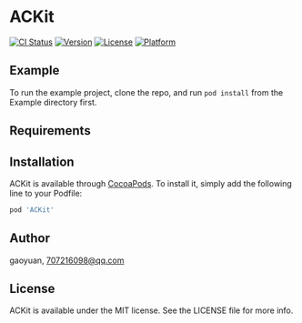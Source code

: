 # ACKit

[![CI Status](https://img.shields.io/travis/gaoyuan/ACKit.svg?style=flat)](https://travis-ci.org/gaoyuan/ACKit)
[![Version](https://img.shields.io/cocoapods/v/ACKit.svg?style=flat)](https://cocoapods.org/pods/ACKit)
[![License](https://img.shields.io/cocoapods/l/ACKit.svg?style=flat)](https://cocoapods.org/pods/ACKit)
[![Platform](https://img.shields.io/cocoapods/p/ACKit.svg?style=flat)](https://cocoapods.org/pods/ACKit)

## Example

To run the example project, clone the repo, and run `pod install` from the Example directory first.

## Requirements

## Installation

ACKit is available through [CocoaPods](https://cocoapods.org). To install
it, simply add the following line to your Podfile:

```ruby
pod 'ACKit'
```

## Author

gaoyuan, 707216098@qq.com

## License

ACKit is available under the MIT license. See the LICENSE file for more info.
